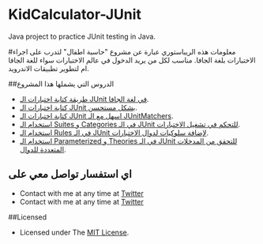 # KidCalculator-JUnit
Java project to practice JUnit testing in Java.


#معلومات هذه الريباستوري
عبارة عن مشروع "حاسبة اطفال" لتدرب على اجراء الاختبارات بلغة الجافا. مناسب لكل من يريد الدخول في عالم الاختبارات سواء للغة الجافا ام لتطوير تطبيقات الاندرويد.

##الدروس التي يشملها هذا المشروع
* [طريقة كتابة اختبارات الـ JUnit في لغة الجافا](http://www.3alampro.com/articles/android/junit-in-java/).
* [كتابة اختبارات الـ JUnit بشكل مستحسن](http://www.3alampro.com/articles/java/junit-in-java-part2/).
* [كتابة اختبارات الـ JUnit اسهل مع الـ JUnitMatchers](http://www.3alampro.com/articles/java/junit-junitmatchers/).
* [استخدام الـ Suites و Categories في الـ JUnit للتحكم في تشغيل الاختبارات](http://www.3alampro.com/articles/java/junit-suites-categories/).
* [استخدام الـ Rules في الـ JUnit لإضافة سلوكيات لدوال الاختبارات](http://www.3alampro.com/articles/java/junit-rules/).
* [استخدام الـ Parameterized و Theories في الـ JUnit للتحقق من المدخلات المتعددة للدوال](http://www.3alampro.com/forums/topic/393-%D8%A7%D8%B3%D8%AA%D8%AE%D8%AF%D8%A7%D9%85-%D8%A7%D9%84%D9%80-parameterized-%D9%88-theories-%D9%81%D9%8A-%D8%A7%D9%84%D9%80-junit-%D9%84%D9%84%D8%AA%D8%AD%D9%82%D9%82-%D9%85%D9%86-%D8%A7%D9%84%D9%85%D8%AF%D8%AE%D9%84%D8%A7%D8%AA-%D8%A7%D9%84%D9%85%D8%AA%D8%B9%D8%AF%D8%AF%D8%A9-%D9%84%D9%84%D8%AF%D9%88%D8%A7%D9%84/).








## اي استفسار تواصل معي على
* Contact with me at any time at [Twitter](https://twitter.com/mohammadlaif)
* Contact with me at any time at [Twitter](https://www.facebook.com/mohammadl2525)

##Licensed
* Licensed under The [MIT License](../master/LICENSE).



